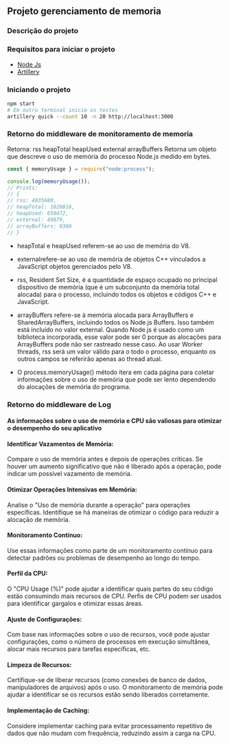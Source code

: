 ## Projeto gerenciamento de memoria

### Descrição do projeto

### Requisitos para iniciar o projeto

- [Node Js](https://nodejs.org/en)
- [Artillery](https://www.artillery.io/docs/get-started/get-artillery)

### Iniciando o projeto

```bash
npm start
# Em outro terminal inicie os testes
artillery quick --count 10 -n 20 http://localhost:3000
```

### Retorno do middleware de monitoramento de memoria

Retorna: <Object>
rss <inteiro>
heapTotal <inteiro>
heapUsed <inteiro>
external <inteiro>
arrayBuffers <inteiro>
Retorna um objeto que descreve o uso de memória do processo Node.js medido em bytes.

```javascript
const { memoryUsage } = require("node:process");

console.log(memoryUsage());
// Prints:
// {
// rss: 4935680,
// heapTotal: 1826816,
// heapUsed: 650472,
// external: 49879,
// arrayBuffers: 9386
// }
```

- heapTotal e heapUsed referem-se ao uso de memória do V8.
- externalrefere-se ao uso de memória de objetos C++ vinculados a JavaScript objetos gerenciados pelo V8.
- rss, Resident Set Size, é a quantidade de espaço ocupado no principal dispositivo de memória (que é um subconjunto da memória total alocada) para o processo, incluindo todos os objetos e códigos C++ e JavaScript.
- arrayBuffers refere-se à memória alocada para ArrayBuffers e SharedArrayBuffers, incluindo todos os Node.js Buffers. Isso também está incluído no valor external. Quando Node.js é usado como um biblioteca incorporada, esse valor pode ser 0 porque as alocações para ArrayBuffers pode não ser rastreado nesse caso.
  Ao usar Worker threads, rss será um valor válido para o todo o processo, enquanto os outros campos se referirão apenas ao thread atual.

- O process.memoryUsage() método itera em cada página para coletar informações sobre o uso de memória que pode ser lento dependendo do alocações de memória do programa.

### Retorno do middleware de Log

#### As informações sobre o uso de memória e CPU são valiosas para otimizar o desempenho do seu aplicativo

#### Identificar Vazamentos de Memória:

Compare o uso de memória antes e depois de operações críticas.
Se houver um aumento significativo que não é liberado após a operação, pode indicar um possível vazamento de memória.

#### Otimizar Operações Intensivas em Memória:

Analise o "Uso de memória durante a operação" para operações específicas.
Identifique se há maneiras de otimizar o código para reduzir a alocação de memória.

#### Monitoramento Contínuo:

Use essas informações como parte de um monitoramento contínuo para detectar padrões ou problemas de desempenho ao longo do tempo.

#### Perfil da CPU:

O "CPU Usage (%)" pode ajudar a identificar quais partes do seu código estão consumindo mais recursos de CPU.
Perfis de CPU podem ser usados para identificar gargalos e otimizar essas áreas.

#### Ajuste de Configurações:

Com base nas informações sobre o uso de recursos, você pode ajustar configurações, como o número de processos em execução simultânea, alocar mais recursos para tarefas específicas, etc.

#### Limpeza de Recursos:

Certifique-se de liberar recursos (como conexões de banco de dados, manipuladores de arquivos) após o uso. O monitoramento de memória pode ajudar a identificar se os recursos estão sendo liberados corretamente.

#### Implementação de Caching:

Considere implementar caching para evitar processamento repetitivo de dados que não mudam com frequência, reduzindo assim a carga na CPU.
